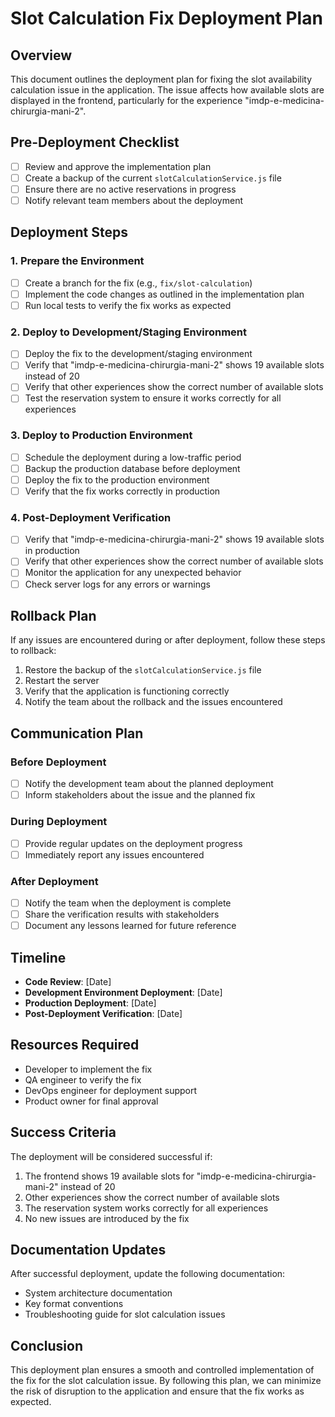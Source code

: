 # Slot Calculation Fix Deployment Plan

## Overview

This document outlines the deployment plan for fixing the slot availability calculation issue in the application. The issue affects how available slots are displayed in the frontend, particularly for the experience "imdp-e-medicina-chirurgia-mani-2".

## Pre-Deployment Checklist

- [ ] Review and approve the implementation plan
- [ ] Create a backup of the current `slotCalculationService.js` file
- [ ] Ensure there are no active reservations in progress
- [ ] Notify relevant team members about the deployment

## Deployment Steps

### 1. Prepare the Environment

- [ ] Create a branch for the fix (e.g., `fix/slot-calculation`)
- [ ] Implement the code changes as outlined in the implementation plan
- [ ] Run local tests to verify the fix works as expected

### 2. Deploy to Development/Staging Environment

- [ ] Deploy the fix to the development/staging environment
- [ ] Verify that "imdp-e-medicina-chirurgia-mani-2" shows 19 available slots instead of 20
- [ ] Verify that other experiences show the correct number of available slots
- [ ] Test the reservation system to ensure it works correctly for all experiences

### 3. Deploy to Production Environment

- [ ] Schedule the deployment during a low-traffic period
- [ ] Backup the production database before deployment
- [ ] Deploy the fix to the production environment
- [ ] Verify that the fix works correctly in production

### 4. Post-Deployment Verification

- [ ] Verify that "imdp-e-medicina-chirurgia-mani-2" shows 19 available slots in production
- [ ] Verify that other experiences show the correct number of available slots
- [ ] Monitor the application for any unexpected behavior
- [ ] Check server logs for any errors or warnings

## Rollback Plan

If any issues are encountered during or after deployment, follow these steps to rollback:

1. Restore the backup of the `slotCalculationService.js` file
2. Restart the server
3. Verify that the application is functioning correctly
4. Notify the team about the rollback and the issues encountered

## Communication Plan

### Before Deployment

- [ ] Notify the development team about the planned deployment
- [ ] Inform stakeholders about the issue and the planned fix

### During Deployment

- [ ] Provide regular updates on the deployment progress
- [ ] Immediately report any issues encountered

### After Deployment

- [ ] Notify the team when the deployment is complete
- [ ] Share the verification results with stakeholders
- [ ] Document any lessons learned for future reference

## Timeline

- **Code Review**: [Date]
- **Development Environment Deployment**: [Date]
- **Production Deployment**: [Date]
- **Post-Deployment Verification**: [Date]

## Resources Required

- Developer to implement the fix
- QA engineer to verify the fix
- DevOps engineer for deployment support
- Product owner for final approval

## Success Criteria

The deployment will be considered successful if:

1. The frontend shows 19 available slots for "imdp-e-medicina-chirurgia-mani-2" instead of 20
2. Other experiences show the correct number of available slots
3. The reservation system works correctly for all experiences
4. No new issues are introduced by the fix

## Documentation Updates

After successful deployment, update the following documentation:

- System architecture documentation
- Key format conventions
- Troubleshooting guide for slot calculation issues

## Conclusion

This deployment plan ensures a smooth and controlled implementation of the fix for the slot calculation issue. By following this plan, we can minimize the risk of disruption to the application and ensure that the fix works as expected.